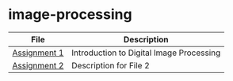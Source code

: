 # image-processing

| File | Description | 
| ------ | ------ | 
| [Assignment 1]([file/path/1](https://github.com/alirezaghd/image-processing/tree/main/Assignment%2021)) | Introduction to Digital Image Processing |
| [Assignment 2](file/path/2) | Description for File 2 |
